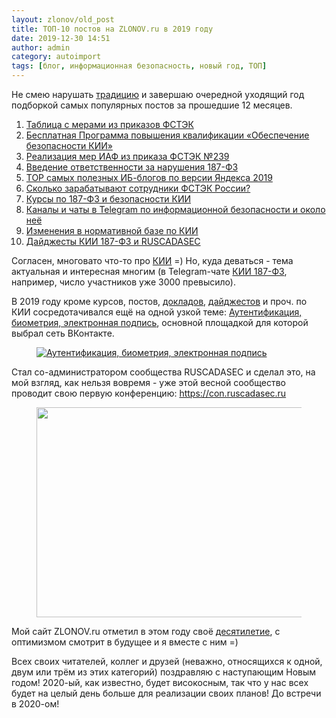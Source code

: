 ```yaml
---
layout: zlonov/old_post
title: ТОП-10 постов на ZLONOV.ru в 2019 году
date: 2019-12-30 14:51
author: admin
category: autoimport
tags: [блог, информационная безопасность, новый год, ТОП]
---
```


Не смею нарушать <a href="https://zlonov.ru/top-10-2018/">традицию</a> и завершаю очередной уходящий год подборкой самых популярных постов за прошедшие 12 месяцев.


<!-- wp:list {"ordered":true} -->
<ol><li><a href="https://zlonov.ru/measures-table/">Таблица с мерами из приказов ФСТЭК</a></li><li><a href="https://zlonov.ru/free-program-kii-security/">Бесплатная Программа повышения квалификации «Обеспечение безопасности КИИ»</a></li><li><a href="https://zlonov.ru/239-measures-01/">Реализация мер ИАФ из приказа ФСТЭК №239</a></li><li><a href="https://zlonov.ru/187-fz-liability/">Введение ответственности за нарушения 187-ФЗ</a></li><li><a href="https://zlonov.ru/top-security-blogs-by-yandex-2019/">TOP самых полезных ИБ-блогов по версии Яндекса 2019</a></li><li><a href="https://zlonov.ru/fstec-wages/">Сколько зарабатывают сотрудники ФСТЭК России?</a></li><li><a href="https://zlonov.ru/187-fz-courses/">Курсы по 187-ФЗ и безопасности КИИ</a></li><li><a href="https://zlonov.ru/telegram-infosecurity-chats-and-channels/">Каналы и чаты в Telegram по информационной безопасности и около неё</a></li><li><a href="https://zlonov.ru/kii-new-laws/">Изменения в нормативной базе по КИИ</a></li><li><a href="https://zlonov.ru/digests/">Дайджесты КИИ 187-ФЗ и RUSCADASEC</a></li></ol>



Согласен, многовато что-то про <a href="https://zlonov.ru/kii/">КИИ</a> =) Но, куда деваться - тема актуальная и интересная многим (в Telegram-чате <a href="https://t.me/kii187fz">КИИ 187-ФЗ</a>, например, число участников уже 3000 превысило).



В 2019 году кроме курсов, постов, <a href="https://zlonov.ru/kii187fz-2019-year-results/">докладов</a>, <a href="https://zlonov.ru/kii-187-fz-digests-2019/">дайджестов</a> и проч. по КИИ сосредотачивался ещё на одной узкой теме: <a href="https://vk.com/zlonovru">Аутентификация, биометрия, электронная подпись</a>, основной площадкой для которой выбрал сеть ВКонтакте.


<!-- wp:image {"id":73724,"sizeSlug":"large","linkDestination":"custom"} -->
<figure class="wp-block-image size-large"><a href="https://vk.com/zlonovru"><img src="/assets/uploads/АБЭП-1024x258.jpg" alt="Аутентификация, биометрия, электронная подпись" class="wp-image-73724"/></a></figure>
<!-- /wp:image -->


Стал со-администратором сообщества RUSCADASEC и сделал это, на мой взгляд, как нельзя вовремя - уже этой весной сообщество проводит свою первую конференцию: <a href="https://con.ruscadasec.ru">https://con.ruscadasec.ru</a>


<!-- wp:image {"align":"center","id":73719,"width":700,"height":336,"sizeSlug":"full","linkDestination":"custom","className":"is-style-default"} -->
<div class="wp-block-image is-style-default"><figure class="aligncenter size-full is-resized"><a href="https://t.me/RuScadaSec"><img src="/assets/uploads/RUSCADASEC-и-zlonov.png" alt="" class="wp-image-73719" width="700" height="336"/></a></figure></div>
<!-- /wp:image -->


Мой сайт ZLONOV.ru отметил в этом году своё <a href="https://zlonov.ru/10-years-zlonov-ru/">десятилетие</a>, с оптимизмом смотрит в будущее и я вместе с ним =)



Всех своих читателей, коллег и друзей (неважно, относящихся к одной, двум или трём из этих категорий) поздравляю с наступающим Новым годом! 2020-ый, как известно, будет високосным, так что у нас всех будет на целый день больше для реализации своих планов! До встречи в 2020-ом!

